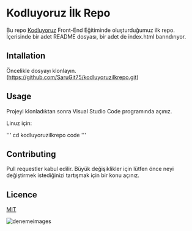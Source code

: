 # Kodluyoruz İlk Repo

Bu repo [Kodluyoruz](http://kodluyoruz.org) Front-End Eğitiminde oluşturduğumuz ilk repo. İçerisinde bir adet README dosyası, bir adet de index.html barındırıyor.

## Intallation

Öncelikle dosyayı klonlayın.(https://github.com/SaruGit75/kodluyoruzilkrepo.git)

## Usage

Projeyi klonladıktan sonra Visual Studio Code programında açınız.

Linuz için:

''' cd kodluyoruzilkrepo
code '''

## Contributing

Pull requestler kabul edilir. Büyük değişiklikler için lütfen önce neyi değiştirmek istediğinizi tartışmak için bir konu açınız.

## Licence

[MIT](https://github.com/SaruGit75/kodluyoruzilkrepo/blob/main/LICENSE)

![denemeimages](C:\Users\srhn7\Desktop\resim.PNG)